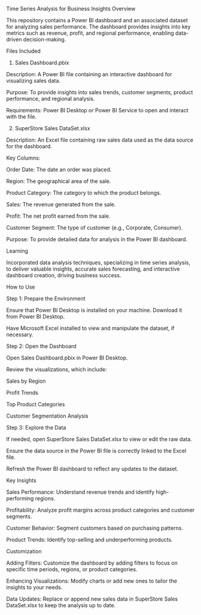 Time Series Analysis for Business Insights
Overview

This repository contains a Power BI dashboard and an associated dataset for analyzing sales performance. The dashboard provides insights into key metrics such as revenue, profit, and regional performance, enabling data-driven decision-making.

Files Included

1. Sales Dashboard.pbix

Description: A Power BI file containing an interactive dashboard for visualizing sales data.

Purpose: To provide insights into sales trends, customer segments, product performance, and regional analysis.

Requirements: Power BI Desktop or Power BI Service to open and interact with the file.

2. SuperStore Sales DataSet.xlsx

Description: An Excel file containing raw sales data used as the data source for the dashboard.

Key Columns:

Order Date: The date an order was placed.

Region: The geographical area of the sale.

Product Category: The category to which the product belongs.

Sales: The revenue generated from the sale.

Profit: The net profit earned from the sale.

Customer Segment: The type of customer (e.g., Corporate, Consumer).

Purpose: To provide detailed data for analysis in the Power BI dashboard.

Learning

Incorporated data analysis techniques, specializing in time series analysis, to deliver valuable insights, accurate sales forecasting, and interactive dashboard creation, driving business success.

How to Use

Step 1: Prepare the Environment

Ensure that Power BI Desktop is installed on your machine. Download it from Power BI Desktop.

Have Microsoft Excel installed to view and manipulate the dataset, if necessary.

Step 2: Open the Dashboard

Open Sales Dashboard.pbix in Power BI Desktop.

Review the visualizations, which include:

Sales by Region

Profit Trends

Top Product Categories

Customer Segmentation Analysis

Step 3: Explore the Data

If needed, open SuperStore Sales DataSet.xlsx to view or edit the raw data.

Ensure the data source in the Power BI file is correctly linked to the Excel file.

Refresh the Power BI dashboard to reflect any updates to the dataset.

Key Insights

Sales Performance: Understand revenue trends and identify high-performing regions.

Profitability: Analyze profit margins across product categories and customer segments.

Customer Behavior: Segment customers based on purchasing patterns.

Product Trends: Identify top-selling and underperforming products.

Customization

Adding Filters: Customize the dashboard by adding filters to focus on specific time periods, regions, or product categories.

Enhancing Visualizations: Modify charts or add new ones to tailor the insights to your needs.

Data Updates: Replace or append new sales data in SuperStore Sales DataSet.xlsx to keep the analysis up to date.
